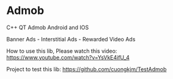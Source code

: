 # Admob

C++ QT Admob Android and IOS

Banner Ads - Interstitial Ads - Rewarded Video Ads

How to use this lib, Please watch this video:
https://www.youtube.com/watch?v=YsVkE4ifU_4

Project to test this lib:
https://github.com/cuongkjm/TestAdmob
